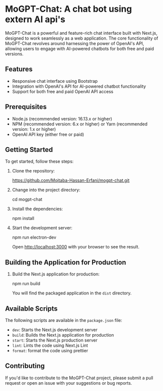 # MoGPT-Chat: A chat bot using extern AI api's

MoGPT-Chat is a powerful and feature-rich chat interface built with Next.js, designed to work seamlessly as a web application. The core functionality of MoGPT-Chat revolves around harnessing the power of OpenAI's API, allowing users to engage with AI-powered chatbots for both free and paid versions.

## Features

-  Responsive chat interface using Bootstrap
-  Integration with OpenAI's API for AI-powered chatbot functionality
-  Support for both free and paid OpenAI API access

## Prerequisites

-  Node.js (recommended version: 16.13.x or higher)
-  NPM (recommended version: 6.x or higher) or Yarn (recommended version: 1.x or higher)
-  OpenAI API key (either free or paid)

## Getting Started

To get started, follow these steps:

1. Clone the repository:

   https://github.com/Mojtaba-Hassan-Erfani/mogpt-chat.git

2. Change into the project directory:

   cd mogpt-chat

3. Install the dependencies:

   npm install

4. Start the development server:

   npm run electron-dev

   Open [http://localhost:3000](http://localhost:3000) with your browser to see the result.


## Building the Application for Production

1. Build the Next.js application for production:

   npm run build


   You will find the packaged application in the `dist` directory.

## Available Scripts

The following scripts are available in the `package.json` file:

-  `dev`: Starts the Next.js development server
-  `build`: Builds the Next.js application for production
-  `start`: Starts the Next.js production server
-  `lint`: Lints the code using Next.js Lint
-  `format`: format the code using prettier

## Contributing

If you'd like to contribute to the MoGPT-Chat project, please submit a pull request or open an issue with your suggestions or bug reports.
